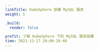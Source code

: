 ```yaml
---
linkTitle: KubeSphere 部署 MySQL 服务
weight: 5

_build:
  render: false

profit: 了解 KubeSphere 下的 MySQL 服务部署
time: 2021-12-17 20:00-20:40
---
```

